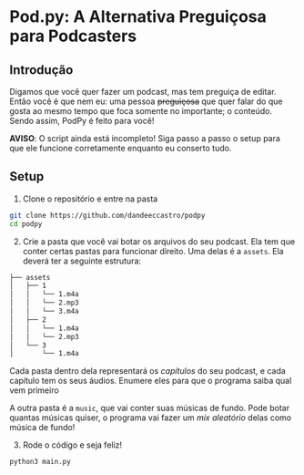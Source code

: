 # Pod.py: A Alternativa Preguiçosa para Podcasters

## Introdução

Digamos que você quer fazer um podcast, mas tem preguiça de editar. Então você é que nem eu: uma pessoa ~~preguiçosa~~ que quer falar do que gosta ao mesmo tempo que foca somente no importante; o conteúdo. Sendo assim, PodPy é feito para você!

**AVISO**: O script ainda está incompleto! Siga passo a passo o setup para que ele funcione corretamente enquanto eu conserto tudo.

## Setup

1. Clone o repositório e entre na pasta

```bash
git clone https://github.com/dandeeccastro/podpy
cd podpy
```
2. Crie a pasta que você vai botar os arquivos do seu podcast. Ela tem que conter certas pastas para funcionar direito. Uma delas é a `assets`. Ela deverá ter a seguinte estrutura: 

```bash
├── assets
│   ├── 1
│   │   └── 1.m4a
│   │   └── 2.mp3
│   │   └── 3.m4a
│   ├── 2
│   │   └── 1.m4a
│   │   └── 2.mp3
│   └── 3
│       └── 1.m4a

```

Cada pasta dentro dela representará os *capítulos* do seu podcast, e cada capítulo tem os seus áudios. Enumere eles para que o programa saiba qual vem primeiro

A outra pasta é a `music`, que vai conter suas músicas de fundo. Pode botar quantas músicas quiser, o programa vai fazer um *mix aleatório* delas como música de fundo!

3. Rode o código e seja feliz!
```bash
python3 main.py
```
